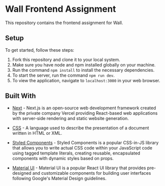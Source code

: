 # Wall Frontend Assignment

This repository contains the frontend assignment for Wall.

##  Setup

To get started, follow these steps:

1. Fork this repository and clone it to your local system.
2. Make sure you have node and npm installed globally on your machine.
3. Run the command `npm install` to install the necessary dependencies.
4. To start the server, run the command `npm run dev`.
5. To view the application, navigate to `localhost:3000` in your web browser.

##  Built With

-   [Next](https://nextjs.org/) - Next.js is an open-source web development framework created by the private company Vercel providing React-based web applications with server-side rendering and static website generation.

-   [CSS](https://developer.mozilla.org/en-US/docs/Web/CSS) - A language used to describe the presentation of a document written in HTML or XML.

-   [Styled Components](https://styled-components.com/) - Styled Components is a popular CSS-in-JS library that allows you to write actual CSS code within your JavaScript code using tagged template literals, creating reusable, encapsulated components with dynamic styles based on props.

-   [Material UI](https://mui.com/) - Material UI is a popular React UI library that provides pre-designed and customizable components for building user interfaces following Google's Material Design guidelines.